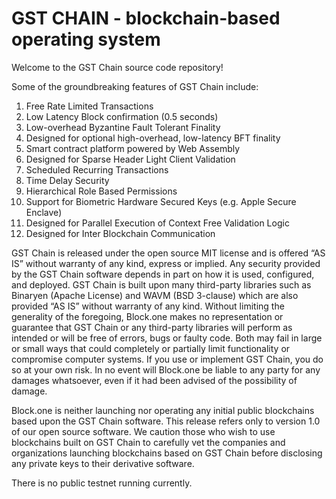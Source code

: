 
# GST CHAIN - blockchain-based operating system
 
Welcome to the GST Chain source code repository! 

Some of the groundbreaking features of GST Chain include:

1. Free Rate Limited Transactions 
1. Low Latency Block confirmation (0.5 seconds)
1. Low-overhead Byzantine Fault Tolerant Finality
1. Designed for optional high-overhead, low-latency BFT finality 
1. Smart contract platform powered by Web Assembly
1. Designed for Sparse Header Light Client Validation
1. Scheduled Recurring Transactions 
1. Time Delay Security
1. Hierarchical Role Based Permissions
1. Support for Biometric Hardware Secured Keys (e.g. Apple Secure Enclave)
1. Designed for Parallel Execution of Context Free Validation Logic
1. Designed for Inter Blockchain Communication 

GST Chain is released under the open source MIT license and is offered “AS IS” without warranty of any kind, express or implied. Any security provided by the GST Chain software depends in part on how it is used, configured, and deployed. GST Chain is built upon many third-party libraries such as Binaryen (Apache License) and WAVM  (BSD 3-clause) which are also provided “AS IS” without warranty of any kind. Without limiting the generality of the foregoing, Block.one makes no representation or guarantee that GST Chain or any third-party libraries will perform as intended or will be free of errors, bugs or faulty code. Both may fail in large or small ways that could completely or partially limit functionality or compromise computer systems. If you use or implement GST Chain, you do so at your own risk. In no event will Block.one be liable to any party for any damages whatsoever, even if it had been advised of the possibility of damage.  

Block.one is neither launching nor operating any initial public blockchains based upon the GST Chain software. This release refers only to version 1.0 of our open source software. We caution those who wish to use blockchains built on GST Chain to carefully vet the companies and organizations launching blockchains based on GST Chain before disclosing any private keys to their derivative software. 

There is no public testnet running currently.
